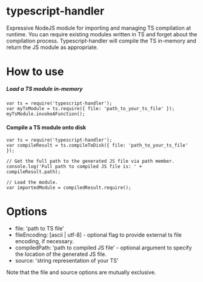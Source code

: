 typescript-handler
==================

Expressive NodeJS module for importing and managing TS compilation at runtime. You can require existing modules written in TS and forget about the compilation process. Typescript-handler will compile the TS in-memory and return the JS module as appropriate.

How to use
==========
##### Load a TS module in-memory
```
var ts = require('typescript-handler');
var myTsModule = ts.require({ file: 'path_to_your_ts_file' });
myTsModule.invokeAFunction();
```
#### Compile a TS module onto disk
```
var ts = require('typescript-handler');
var compileResult = ts.compileToDisk({ file: 'path_to_your_ts_file' });

// Get the full path to the generated JS file via path member.
console.log('Full path to compiled JS file is: ' + compileResult.path);

// Load the module.
var importedModule = compiledResult.require();
```

Options
=======
* file: 'path to TS file'
* fileEncoding: [ascii | utf-8] - optional flag to provide external ts file encoding, if necessary.
* compiledPath: 'path to compiled JS file' - optional argument to specify the location of the generated JS file.
* source: 'string representation of your TS'

Note that the file and source options are mutually exclusive.

